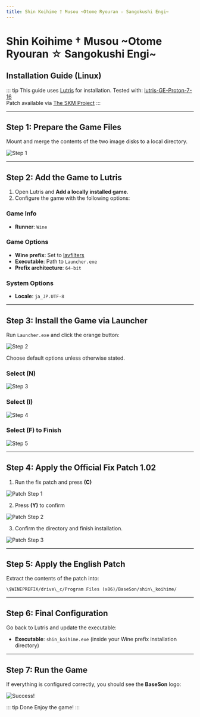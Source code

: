 ```yaml
---
title: Shin Koihime † Musou ~Otome Ryouran ☆ Sangokushi Engi~
---
```


# Shin Koihime † Musou ~Otome Ryouran ☆ Sangokushi Engi~

## Installation Guide (Linux)

::: tip
This guide uses [Lutris](https://lutris.net/) for installation.
Tested with: [lutris-GE-Proton-7-16](https://www.visualnovelwiki.org/en/linux/wine-versions)  
Patch available via [The SKM Project](https://www.facebook.com/theskmproject/posts/pfbid0WrLE6LsCq4xB6umebUvWdTd37DH5T5XdThMjC39sg45Dsr3gaQpxc2VRTmFfQF3yl)
:::

---

## Step 1: Prepare the Game Files

Mount and merge the contents of the two image disks to a local directory.

![Step 1](/img/tutorials/v1967/v1967-linux-1.webp)

---

## Step 2: Add the Game to Lutris

1. Open Lutris and **Add a locally installed game**.
2. Configure the game with the following options:

### Game Info
- **Runner**: `Wine`

### Game Options
- **Wine prefix**: Set to [lavfilters](../linux/wineprefixes.html#special-purpose-wineprefixes)
- **Executable**: Path to `Launcher.exe`
- **Prefix architecture**: `64-bit`

### System Options
- **Locale**: `ja_JP.UTF-8`

---

## Step 3: Install the Game via Launcher

Run `Launcher.exe` and click the orange button:

![Step 2](/img/tutorials/v1967/v1967-linux-2.webp)

Choose default options unless otherwise stated.

### Select (N)
![Step 3](/img/tutorials/v1967/v1967-linux-3.webp)

### Select (I)
![Step 4](/img/tutorials/v1967/v1967-linux-4.webp)

### Select (F) to Finish
![Step 5](/img/tutorials/v1967/v1967-linux-5.webp)

---

## Step 4: Apply the Official Fix Patch 1.02

1. Run the fix patch and press **(C)**

![Patch Step 1](/img/tutorials/v1967/v1967-linux-6.webp)

2. Press **(Y)** to confirm

![Patch Step 2](/img/tutorials/v1967/v1967-linux-7.webp)

3. Confirm the directory and finish installation.

![Patch Step 3](/img/tutorials/v1967/v1967-linux-8.webp)

---

## Step 5: Apply the English Patch

Extract the contents of the patch into:

```
\$WINEPREFIX/drive\_c/Program Files (x86)/BaseSon/shin\_koihime/
```

---

## Step 6: Final Configuration

Go back to Lutris and update the executable:

- **Executable**: `shin_koihime.exe` (inside your Wine prefix installation directory)

---

## Step 7: Run the Game

If everything is configured correctly, you should see the **BaseSon** logo:

![Success!](/img/tutorials/v1967/v1967-linux-9.webp)

::: tip Done
Enjoy the game!
:::